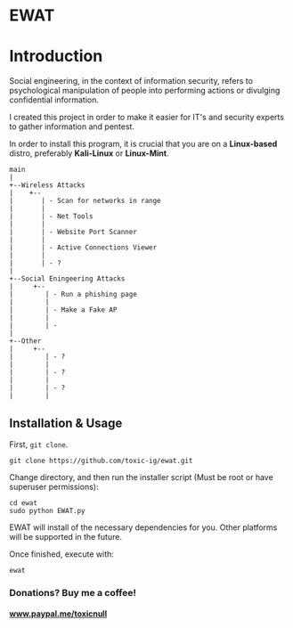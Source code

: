 # EWAT
# Introduction

Social engineering, in the context of information security, refers to psychological manipulation of people into performing actions or divulging confidential information.

I created this project in order to make it easier for IT's and security experts to gather information and pentest.

In order to install this program, it is crucial that you are on a __Linux-based__ distro, preferably __Kali-Linux__ or __Linux-Mint__.


    main
    |
    +--Wireless Attacks
    |    +--
    |       | - Scan for networks in range
    |       |  
    |       | - Net Tools
    |       |  
    |       | - Website Port Scanner
    |       |  
    |       | - Active Connections Viewer
    |       |
    |       | - ?
    |
    +--Social Eningeering Attacks
    |     +--
    |        | - Run a phishing page 
    |        |
    |        | - Make a Fake AP
    |        |
    |        | - 
    |
    +--Other
    |     +--
    |        | - ?
    |        |
    |        | - ?
    |        |
    |        | - ?
    |        |

## Installation & Usage

First, `git clone`.

    git clone https://github.com/toxic-ig/ewat.git

Change directory, and then run the installer script (Must be root or have superuser permissions):

    cd ewat
    sudo python EWAT.py

EWAT will install of the necessary dependencies for you. Other platforms will be supported in the future.

Once finished, execute with:

    ewat

### Donations? Buy me a coffee!
#### www.paypal.me/toxicnull
